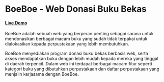 # BoeBoe - Web Donasi Buku Bekas
#### <a href="https://boeboe-web.github.io/web-pt1/"><p>Live Demo</p></a>

BoeBoe adalah sebuah web yang berperan penting sebagai sarana untuk mendonasikan berbagai macam buku yang sudah tidak terpakai untuk dialokasikan kepada perpustakaan yang lebih membutuhkan.

BoeBoe menyediakan program donasi buku bekas berbasis web, serta akses mendapatkan buku dengan lebih mudah kepada mereka yang tinggal di daerah terpencil. Dalam web ini terdapat berbagai macam fitur seperti kategori buku yang dibutuhkan perpustakaan dan daftar perpustakaan yang menjalin kerjasama dengan BoeBoe.
